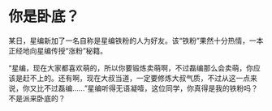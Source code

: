# 你是卧底？

某日，星编新加了一名自称是星编铁粉的人为好友。该“铁粉”果然十分热情，一本正经地向星编传授“涨粉”秘籍。 

“星编，现在大家都喜欢萌的，所以你要锻炼卖萌啊，不过磊编那么会卖萌，你应该是赶不上的。还有啊，现在大叔当道，一定要修炼大叔气质，不过从这一点来说，你又比不过磊编……”星编听得无语凝噎，这位同学，你真得是我的铁粉吗？不是派来卧底的？